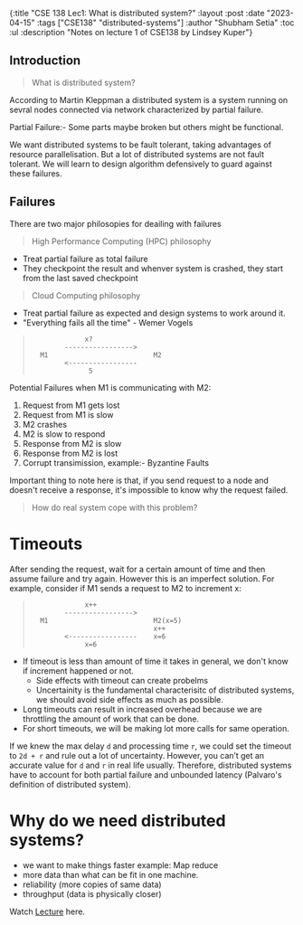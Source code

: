 {:title  "CSE 138 Lec1: What is distributed system?"
 :layout :post
 :date   "2023-04-15"
 :tags   ["CSE138" "distributed-systems"]
 :author "Shubham Setia"
 :toc :ul
 :description "Notes on lecture 1 of CSE138 by Lindsey Kuper"}

 ## Introduction
 > What is distributed system?
 
 According to Martin Kleppman a distributed system is a system running on sevral nodes connected via network characterized by partial failure.

 Partial Failure:- Some parts maybe broken but others might be functional.

 We want distributed systems to be fault tolerant, taking advantages of resource parallelisation. But a lot of distributed systems are not fault tolerant. We will learn to design algorithm defensively to guard against these failures.

 ## Failures
 There are two major philosopies for deailing with failures
 > High Performance Computing (HPC) philosophy

* Treat partial failure as total failure
* They checkpoint the result and whenver system is crashed, they start from the last saved checkpoint
 > Cloud Computing philosophy

* Treat partial failure as expected and design systems to work around it.
* "Everything fails all the time" - Wemer Vogels

>                  x?
>             ----------------->
>       M1                          M2
>             <----------------- 
>                   5

Potential Failures when M1 is communicating with M2:
1. Request from M1 gets lost
2. Request from M1 is slow
3. M2 crashes
4. M2 is slow to respond
5. Response from M2 is slow 
6. Response from M2 is lost
7. Corrupt transimission, example:- Byzantine Faults

Important thing to note here is that, if you send request to a node and doesn't receive a response, it's impossible to know why the request failed.

> How do real system cope with this problem?

# Timeouts
After sending the request, wait for a certain amount of time and then assume failure and try again. However this is an imperfect solution.
For example, consider if M1 sends a request to M2 to increment x:

>                  x++
>             ----------------->
>       M1                          M2(x=5)
>                                   x++
>             <-----------------    x=6
>                  x=6

* If timeout is less than amount of time it takes in general, we don't know if increment happened or not.
    - Side effects with timeout can create probelms
    - Uncertainity is the fundamental characterisitc of distributed systems, we should avoid side effects as much as possible.
* Long timeouts can result in increased overhead because we are throttling the amount of work that can be done.
* For short timeouts, we will be making lot more calls for same operation.


If we knew the max delay `d` and processing time `r`, we could set the timeout to `2d + r` and rule out a lot of uncertainty. However, you can’t get an accurate value for `d` and `r` in real life usually. Therefore, distributed systems have to account for both partial failure and unbounded latency (Palvaro's definition of distributed system).

# Why do we need distributed systems?

* we want to make things faster example: Map reduce
* more data than what can be fit in one machine.
* reliability (more copies of same data)
* throughput (data is physically closer)

Watch [Lecture](https://www.youtube.com/watch?v=rZPRjLMWOao) here.